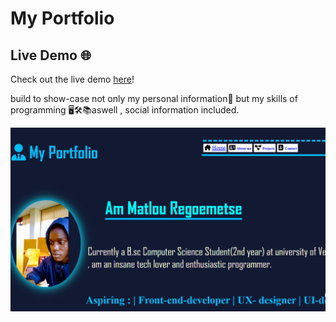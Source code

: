 # My Portfolio

## Live Demo 🌐
Check out the live demo [here](https://2400415.github.io/Portfolio/)!

build to show-case not only my personal information🪪 but my skills of programming 🖥️🛠️📚aswell , social information included.

![image alt](https://github.com/2400415/Portfolio/blob/main/portfolio%20img.png?raw=true)



